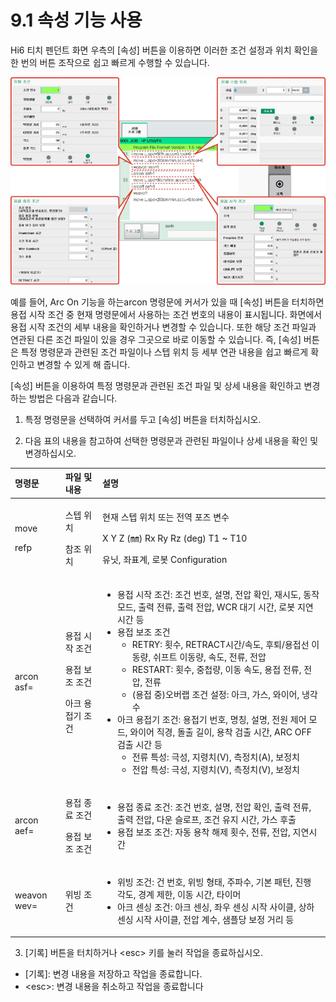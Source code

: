 # 9.1 속성 기능 사용

Hi6 티치 펜던트 화면 우측의 \[속성\] 버튼을 이용하면 이러한 조건 설정과 위치 확인을 한 번의 버튼 조작으로 쉽고 빠르게 수행할 수 있습니다.

![&#xADF8;&#xB9BC; 76 \[&#xC18D;&#xC131;\] &#xBC84;&#xD2BC;&#xC758; &#xAE30;&#xB2A5;](../.gitbook/assets/image%20%28268%29.png)

예를 들어, Arc On 기능을 하는arcon 명령문에 커서가 있을 때 \[속성\] 버튼을 터치하면 용접 시작 조건 중 현재 명령문에서 사용하는 조건 번호의 내용이 표시됩니다. 화면에서 용접 시작 조건의 세부 내용을 확인하거나 변경할 수 있습니다. 또한 해당 조건 파일과 연관된 다른 조건 파일이 있을 경우 그곳으로 바로 이동할 수 있습니다. 즉, \[속성\] 버튼은 특정 명령문과 관련된 조건 파일이나 스텝 위치 등 세부 연관 내용을 쉽고 빠르게 확인하고 변경할 수 있게 해 줍니다.

\[속성\] 버튼을 이용하여 특정 명령문과 관련된 조건 파일 및 상세 내용을 확인하고 변경하는 방법은 다음과 같습니다.

1.	특정 명령문을 선택하여 커서를 두고 \[속성\] 버튼을 터치하십시오.

2.	다음 표의 내용을 참고하여 선택한 명령문과 관련된 파일이나 상세 내용을 확인 및 변경하십시오.

<table>
  <thead>
    <tr>
      <th style="text-align:left">&#xBA85;&#xB839;&#xBB38;</th>
      <th style="text-align:left">&#xD30C;&#xC77C; &#xBC0F; &#xB0B4;&#xC6A9;</th>
      <th style="text-align:left">&#xC124;&#xBA85;</th>
    </tr>
  </thead>
  <tbody>
    <tr>
      <td style="text-align:left">
        <p>move
          <br />
        </p>
        <p>refp</p>
      </td>
      <td style="text-align:left">
        <p>&#xC2A4;&#xD15D; &#xC704;&#xCE58;
          <br />
        </p>
        <p>&#xCC38;&#xC870; &#xC704;&#xCE58;</p>
      </td>
      <td style="text-align:left">
        <p>&#xD604;&#xC7AC; &#xC2A4;&#xD15D; &#xC704;&#xCE58; &#xB610;&#xB294; &#xC804;&#xC5ED;
          &#xD3EC;&#xC988; &#xBCC0;&#xC218;</p>
        <p>X Y Z (&#x339C;) Rx Ry Rz (deg) T1 ~ T10</p>
        <p>&#xC720;&#xB2DB;, &#xC88C;&#xD45C;&#xACC4;, &#xB85C;&#xBD07; Configuration</p>
      </td>
    </tr>
    <tr>
      <td style="text-align:left">arcon asf=</td>
      <td style="text-align:left">
        <p>&#xC6A9;&#xC811; &#xC2DC;&#xC791; &#xC870;&#xAC74;</p>
        <p>&#xC6A9;&#xC811; &#xBCF4;&#xC870; &#xC870;&#xAC74;</p>
        <p>&#xC544;&#xD06C; &#xC6A9;&#xC811;&#xAE30; &#xC870;&#xAC74;</p>
      </td>
      <td style="text-align:left">
        <ul>
          <li>&#xC6A9;&#xC811; &#xC2DC;&#xC791; &#xC870;&#xAC74;: &#xC870;&#xAC74; &#xBC88;&#xD638;,
            &#xC124;&#xBA85;, &#xC804;&#xC555; &#xD655;&#xC778;, &#xC7AC;&#xC2DC;&#xB3C4;,
            &#xB3D9;&#xC791; &#xBAA8;&#xB4DC;, &#xCD9C;&#xB825; &#xC804;&#xB958;, &#xCD9C;&#xB825;
            &#xC804;&#xC555;, WCR &#xB300;&#xAE30; &#xC2DC;&#xAC04;, &#xB85C;&#xBD07;
            &#xC9C0;&#xC5F0; &#xC2DC;&#xAC04; &#xB4F1;</li>
          <li>&#xC6A9;&#xC811; &#xBCF4;&#xC870; &#xC870;&#xAC74;
            <ul>
              <li>RETRY: &#xD69F;&#xC218;, RETRACT&#xC2DC;&#xAC04;/&#xC18D;&#xB3C4;, &#xD6C4;&#xD1F4;/&#xC6A9;&#xC811;&#xC120;
                &#xC774;&#xB3D9;&#xB7C9;, &#xC26C;&#xD504;&#xD2B8; &#xC774;&#xB3D9;&#xB7C9;,
                &#xC18D;&#xB3C4;, &#xC804;&#xB958;, &#xC804;&#xC555;</li>
              <li>RESTART: &#xD69F;&#xC218;, &#xC911;&#xCCA9;&#xB7C9;, &#xC774;&#xB3D9;
                &#xC18D;&#xB3C4;, &#xC6A9;&#xC811; &#xC804;&#xB958;, &#xC804;&#xC555;,
                &#xC804;&#xB958;</li>
              <li>(&#xC6A9;&#xC811; &#xC911;)&#xC624;&#xBC84;&#xB7A9; &#xC870;&#xAC74; &#xC124;&#xC815;:
                &#xC544;&#xD06C;, &#xAC00;&#xC2A4;, &#xC640;&#xC774;&#xC5B4;, &#xB0C9;&#xAC01;&#xC218;</li>
            </ul>
          </li>
          <li>&#xC544;&#xD06C; &#xC6A9;&#xC811;&#xAE30; &#xC870;&#xAC74;: &#xC6A9;&#xC811;&#xAE30;
            &#xBC88;&#xD638;, &#xBA85;&#xCE6D;, &#xC124;&#xBA85;, &#xC804;&#xC6D0;
            &#xC81C;&#xC5B4; &#xBAA8;&#xB4DC;, &#xC640;&#xC774;&#xC5B4; &#xC9C1;&#xACBD;,
            &#xB3CC;&#xCD9C; &#xAE38;&#xC774;, &#xC6A9;&#xCC29; &#xAC80;&#xCD9C; &#xC2DC;&#xAC04;,
            ARC OFF &#xAC80;&#xCD9C; &#xC2DC;&#xAC04; &#xB4F1;
            <ul>
              <li>&#xC804;&#xB958; &#xD2B9;&#xC131;: &#xADF9;&#xC131;, &#xC9C0;&#xB839;&#xCE58;(V),
                &#xCE21;&#xC815;&#xCE58;(A), &#xBCF4;&#xC815;&#xCE58;</li>
              <li>&#xC804;&#xC555; &#xD2B9;&#xC131;: &#xADF9;&#xC131;, &#xC9C0;&#xB839;&#xCE58;(V),
                &#xCE21;&#xC815;&#xCE58;(V), &#xBCF4;&#xC815;&#xCE58;</li>
            </ul>
          </li>
        </ul>
      </td>
    </tr>
    <tr>
      <td style="text-align:left">arcon aef=</td>
      <td style="text-align:left">
        <p>&#xC6A9;&#xC811; &#xC885;&#xB8CC; &#xC870;&#xAC74;</p>
        <p>&#xC6A9;&#xC811; &#xBCF4;&#xC870; &#xC870;&#xAC74;</p>
      </td>
      <td style="text-align:left">
        <ul>
          <li>&#xC6A9;&#xC811; &#xC885;&#xB8CC; &#xC870;&#xAC74;: &#xC870;&#xAC74; &#xBC88;&#xD638;,
            &#xC124;&#xBA85;, &#xC804;&#xC555; &#xD655;&#xC778;, &#xCD9C;&#xB825; &#xC804;&#xB958;,
            &#xCD9C;&#xB825; &#xC804;&#xC555;, &#xB2E4;&#xC6B4; &#xC2AC;&#xB85C;&#xD504;,
            &#xC870;&#xAC74; &#xC720;&#xC9C0; &#xC2DC;&#xAC04;, &#xAC00;&#xC2A4; &#xD6C4;&#xCD9C;</li>
          <li>&#xC6A9;&#xC811; &#xBCF4;&#xC870; &#xC870;&#xAC74;: &#xC790;&#xB3D9; &#xC6A9;&#xCC29;
            &#xD574;&#xC81C; &#xD69F;&#xC218;, &#xC804;&#xB958;, &#xC804;&#xC555;,
            &#xC9C0;&#xC5F0;&#xC2DC;&#xAC04;</li>
        </ul>
      </td>
    </tr>
    <tr>
      <td style="text-align:left">weavon wev=</td>
      <td style="text-align:left">&#xC704;&#xBE59; &#xC870;&#xAC74;</td>
      <td style="text-align:left">
        <ul>
          <li>&#xC704;&#xBE59; &#xC870;&#xAC74;: &#xAC74; &#xBC88;&#xD638;, &#xC704;&#xBE59;
            &#xD615;&#xD0DC;, &#xC8FC;&#xD30C;&#xC218;, &#xAE30;&#xBCF8; &#xD328;&#xD134;,
            &#xC9C4;&#xD589; &#xAC01;&#xB3C4;, &#xACBD;&#xACC4; &#xC81C;&#xD55C;, &#xC774;&#xB3D9;
            &#xC2DC;&#xAC04;, &#xD0C0;&#xC774;&#xBA38;</li>
          <li>&#xC544;&#xD06C; &#xC13C;&#xC2F1; &#xC870;&#xAC74;: &#xC544;&#xD06C; &#xC13C;&#xC2F1;,
            &#xC88C;&#xC6B0; &#xC13C;&#xC2F1; &#xC2DC;&#xC791; &#xC0AC;&#xC774;&#xD074;,
            &#xC0C1;&#xD558; &#xC13C;&#xC2F1; &#xC2DC;&#xC791; &#xC0AC;&#xC774;&#xD074;,
            &#xC804;&#xC555; &#xACC4;&#xC218;, &#xC0D8;&#xD50C;&#xB2F9; &#xBCF4;&#xC815;
            &#xAC70;&#xB9AC; &#xB4F1;</li>
        </ul>
      </td>
    </tr>
  </tbody>
</table>

3.	\[기록\] 버튼을 터치하거나 &lt;esc&gt; 키를 눌러 작업을 종료하십시오.

* \[기록\]: 변경 내용을 저장하고 작업을 종료합니다.
* &lt;esc&gt;: 변경 내용을 취소하고 작업을 종료합니다



